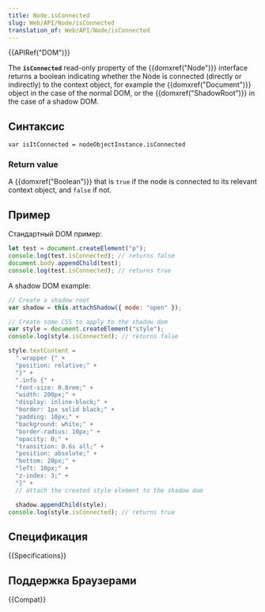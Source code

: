 ```yaml
---
title: Node.isConnected
slug: Web/API/Node/isConnected
translation_of: Web/API/Node/isConnected
---
```


{{APIRef("DOM")}}

The **`isConnected`** read-only property of the {{domxref("Node")}} interface returns a boolean indicating whether the Node is connected (directly or indirectly) to the context object, for example the {{domxref("Document")}} object in the case of the normal DOM, or the {{domxref("ShadowRoot")}} in the case of a shadow DOM.

## Синтаксис

```
var isItConnected = nodeObjectInstance.isConnected
```

### Return value

A {{domxref("Boolean")}} that is `true` if the node is connected to its relevant context object, and `false` if not.

## Пример

Стандартный DOM пример:

```js
let test = document.createElement("p");
console.log(test.isConnected); // returns false
document.body.appendChild(test);
console.log(test.isConnected); // returns true
```

A shadow DOM example:

```js
// Create a shadow root
var shadow = this.attachShadow({ mode: "open" });

// Create some CSS to apply to the shadow dom
var style = document.createElement("style");
console.log(style.isConnected); // returns false

style.textContent =
  ".wrapper {" +
  "position: relative;" +
  "}" +
  ".info {" +
  "font-size: 0.8rem;" +
  "width: 200px;" +
  "display: inline-block;" +
  "border: 1px solid black;" +
  "padding: 10px;" +
  "background: white;" +
  "border-radius: 10px;" +
  "opacity: 0;" +
  "transition: 0.6s all;" +
  "position: absolute;" +
  "bottom: 20px;" +
  "left: 10px;" +
  "z-index: 3;" +
  "}" +
  // attach the created style element to the shadow dom

  shadow.appendChild(style);
console.log(style.isConnected); // returns true
```

## Спецификация

{{Specifications}}

## Поддержка Браузерами

{{Compat}}

